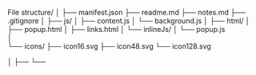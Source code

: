 File structure/
│
├── manifest.json
├── readme.md
├── notes.md
├── .gitignore
│
├── js/
│   ├── content.js
│   └── background.js
│
├── html/
│   ├── popup.html
│   ├── links.html
│   └── inlineJs/
│       └──  popup.js  
│    
└── icons/
    ├── icon16.svg
    ├── icon48.svg
    └── icon128.svg


│       ├──     └──     